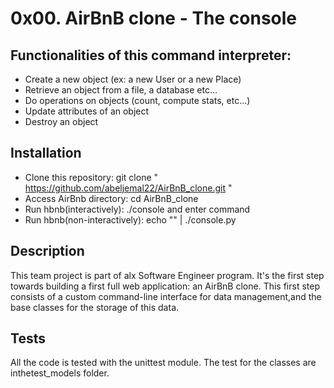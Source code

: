 # 0x00. AirBnB clone - The console
## Functionalities of this command interpreter:
* Create a new object (ex: a new User or a new Place)
* Retrieve an object from a file, a database etc...
* Do operations on objects (count, compute stats, etc...)
* Update attributes of an object
* Destroy an object

## Installation
* Clone this repository: git clone " https://github.com/abeljemal22/AirBnB_clone.git " 
* Access AirBnb directory: cd AirBnB_clone
* Run hbnb(interactively): ./console and enter command
* Run hbnb(non-interactively): echo "" | ./console.py

## Description
This team project is part of alx Software Engineer program. It's the first step towards building a first full web application: an AirBnB clone. This first step consists of a custom command-line interface for data management,and the base classes for the storage of this data.

## Tests
All the code is tested with the unittest module. The test for the classes are inthetest_models folder.
